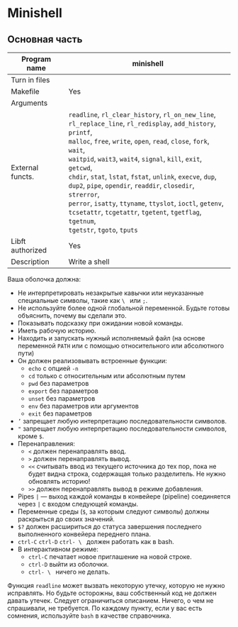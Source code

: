 #  Minishell
## Основная часть

Program name | minishell
|----|----|
Turn in files | |
Makefile | Yes
Arguments | |
External functs. | `readline`, `rl_clear_history`, `rl_on_new_line`, <br>`rl_replace_line`, `rl_redisplay`, `add_history`, `printf`, <br> `malloc`, `free`, `write`, `open`, `read`, `close`, `fork`, `wait`, <br>`waitpid`, `wait3`, `wait4`, `signal`, `kill`, `exit`, `getcwd`,  <br>`chdir`, `stat`, `lstat`, `fstat`, `unlink`, `execve`, `dup`,  <br>`dup2`, `pipe`, `opendir`, `readdir`, `closedir`, `strerror`,  <br>`perror`, `isatty`, `ttyname`, `ttyslot`, `ioctl`, `getenv`,  <br>`tcsetattr`, `tcgetattr`, `tgetent`, `tgetflag`, `tgetnum`,  <br>`tgetstr`, `tgoto`, `tputs`
Libft authorized | Yes
Description | Write a shell

Ваша оболочка должна:
* Не интерпретировать незакрытые кавычки или неуказанные специальные символы, такие как `\ ` или `;`.
* Не используйте более одной глобальной переменной. Будьте готовы объяснить, почему вы сделали это.
* Показывать подсказку при ожидании новой команды.
* Иметь рабочую историю.
* Находить и запускать нужный исполняемый файл (на основе переменной `PATH` или с помощью
относительного или абсолютного пути)
* Он должен реализовывать встроенные функции:
  * `echo` с опцией `-n`
  * `cd` только с относительным или абсолютным путем
  * `pwd` без параметров
  * `export` без параметров
  * `unset` без параметров
  * `env` без параметров или аргументов
  * `exit` без параметров
* `’` запрещает любую интерпретацию последовательности символов.
* `"` запрещает любую интерпретацию последовательности символов, кроме `$`.
* Перенаправления:
  * `<` должен перенаправлять ввод.
  * `>` должен перенаправлять вывод.
  * `<<` считывать ввод из текущего источника до тех пор, пока не будет видна строка, содержащая только разделитель. Не нужно обновлять историю!
  * `>>` должен перенаправлять вывод в режиме добавления.
* Pipes `|`  — выход каждой команды в конвейере (pipeline) соединяется через `|` с входом следующей команды.
* Переменные среды (`$`, за которым следуют символы) должны раскрыться до своих значений.
* `$?` должен расшириться до статуса завершения последнего выполненного конвейера переднего плана.
* `ctrl-C` `ctrl-D` `ctrl- \ ` должен работать как в bash.
* В интерактивном режиме:
  * `ctrl-C` печатает новое приглашение на новой строке.
  * `ctrl-D` выйти из оболочки.
  * `ctrl- \ ` ничего не делать.

Функция `readline` может вызвать некоторую утечку, которую не нужно исправлять.
Но будьте осторожны, ваш собственный код не должен давать утечек.
Следует ограничиться описанием.
Ничего, о чем не спрашивали, не требуется.
По каждому пункту, если у вас есть сомнения, используйте `bash` в качестве справочника.
